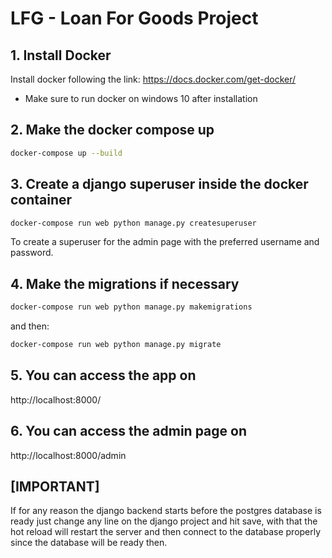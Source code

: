 # LFG - Loan For Goods Project

## 1. Install Docker

Install docker following the link: https://docs.docker.com/get-docker/

- Make sure to run docker on windows 10 after installation

## 2. Make the docker compose up

```bash
docker-compose up --build
``` 

## 3. Create a django superuser inside the docker container

```bash
docker-compose run web python manage.py createsuperuser
``` 

To create a superuser for the admin page with the preferred username and password.

## 4. Make the migrations if necessary

```bash
docker-compose run web python manage.py makemigrations
``` 

and then:

```bash
docker-compose run web python manage.py migrate
``` 

## 5. You can access the app on

http://localhost:8000/

## 6. You can access the admin page on

http://localhost:8000/admin


## [IMPORTANT]

If for any reason the django backend starts before the postgres database is ready just change any line on the django project and hit save, with that the hot reload will restart the server and then connect to the database properly since the database will be ready then.
